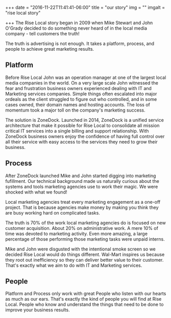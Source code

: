 +++
date = "2016-11-22T11:41:41-06:00"
title = "our story"
img = ""
imgalt = "rise local story"

+++
The Rise Local story began in 2009 when Mike Stewart and John O'Grady decided to do something never heard of in the local media company - tell customers the truth!
<!--more-->

The truth is advertising is not enough. It takes a platform, process, and people to achieve great marketing results.

## Platform
Before Rise Local John was an operation manager at one of the largest local media companies in the world. On a very large scale John witnessed the fear and frustration business owners experienced dealing with IT and Marketing services companies. Simple things often escalated into major ordeals as the client struggled to figure out who controlled, and in some cases owned, their domain names and hosting accounts. The loss of momentum took a major toll on the company's marketing success.

The solution is ZoneDock. Launched in 2014, ZoneDock is a unified service architecture that make it possible for Rise Local to consolidate all mission critical IT services into a single billing and support relationship. With ZoneDock business owners enjoy the confidence of having full control over all their service with easy access to the services they need to grow their business.

## Process
After ZoneDock launched Mike and John started digging into marketing fufillment. Our technical background made us naturally curious about the systems and tools marketing agencies use to work their magic. We were shocked with what we found!

Local marketing agencies treat every marketing engagement as a one-off project. That is because agencies make money by making you think they are busy working hard on complicated tasks.

The truth is 70% of the work local marketing agencies do is focused on new customer acquisition. About 20% on administrative work. A mere 10% of time was devoted to marketing activity. Even more amazing, a large percentage of those performing those marketing tasks were unpaid interns.

Mike and John were disgusted with the intentional smoke screen so we decided Rise Local would do things different. Wal-Mart inspires us because they root out inefficiency so they can deliver better value to their customer. That's exactly what we aim to do with IT and Marketing services.

## People
Platform and Process only work with great People who listen with our hearts as much as our ears. That's exactly the kind of people you will find at Rise Local. People who know and understand the things that need to be done to improve your business results.
